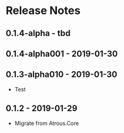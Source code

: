 ﻿# Release Notes

## 0.1.4-alpha - tbd

## 0.1.4-alpha001 - 2019-01-30

## 0.1.3-alpha010 - 2019-01-30
* Test

## 0.1.2 - 2019-01-29
* Migrate from Atrous.Core
